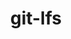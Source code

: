 ---
title: "git-lfs"
layout: cache
categories: [package, develop]
meta: {"compilers": ["none"], "num_specs": 11, "num_specs_by_stack": {"hep": 11, "root": 11}, "oss": ["ubuntu22.04"], "platforms": ["linux"], "stacks": ["hep", "root"], "targets": ["x86_64_v3"], "versions": ["3.5.1"]}
spec_details: [{"compiler": "none", "hash": "c3s4bcab7swi5zdop7rhgbsa6diqylvw", "os": "ubuntu22.04", "platform": "linux", "size": "-", "stacks": ["hep", "root"], "target": "x86_64_v3", "variants": ["build_system=makefile"], "versions": ["3.5.1"]}, {"compiler": "none", "hash": "eda3uctrmxbrryeqbkqrsoqyexeorgkg", "os": "ubuntu22.04", "platform": "linux", "size": "-", "stacks": ["hep", "root"], "target": "x86_64_v3", "variants": ["build_system=makefile"], "versions": ["3.5.1"]}, {"compiler": "none", "hash": "gnhsjz2bfsfq5gyprdylfdpfprbwalac", "os": "ubuntu22.04", "platform": "linux", "size": "-", "stacks": ["hep", "root"], "target": "x86_64_v3", "variants": ["build_system=makefile"], "versions": ["3.5.1"]}, {"compiler": "none", "hash": "h7urls4a3m5xshv2f2llzqzkzrjmngop", "os": "ubuntu22.04", "platform": "linux", "size": "-", "stacks": ["hep", "root"], "target": "x86_64_v3", "variants": ["build_system=makefile"], "versions": ["3.5.1"]}, {"compiler": "none", "hash": "lv5jplxaoyf3prmc4p53ajkxamb2hrdu", "os": "ubuntu22.04", "platform": "linux", "size": "-", "stacks": ["hep", "root"], "target": "x86_64_v3", "variants": ["build_system=makefile"], "versions": ["3.5.1"]}, {"compiler": "none", "hash": "lx4cukphdvamqbuakq7a7q4vii5ksjiv", "os": "ubuntu22.04", "platform": "linux", "size": "-", "stacks": ["hep", "root"], "target": "x86_64_v3", "variants": ["build_system=makefile"], "versions": ["3.5.1"]}, {"compiler": "none", "hash": "uk2xqem45y5bztctnr5trrh2a7hekneo", "os": "ubuntu22.04", "platform": "linux", "size": "-", "stacks": ["hep", "root"], "target": "x86_64_v3", "variants": ["build_system=makefile"], "versions": ["3.5.1"]}, {"compiler": "none", "hash": "v5z33t5n4cs4d5mvs3sjnynblcg2wgt5", "os": "ubuntu22.04", "platform": "linux", "size": "-", "stacks": ["hep", "root"], "target": "x86_64_v3", "variants": ["build_system=makefile"], "versions": ["3.5.1"]}, {"compiler": "none", "hash": "wxdlru3fb5b6hgra26aud6e3bsxirw6g", "os": "ubuntu22.04", "platform": "linux", "size": "-", "stacks": ["hep", "root"], "target": "x86_64_v3", "variants": ["build_system=makefile"], "versions": ["3.5.1"]}, {"compiler": "none", "hash": "x4cykcslnvew6dag3mgxsyx3cx3hth3h", "os": "ubuntu22.04", "platform": "linux", "size": "-", "stacks": ["hep", "root"], "target": "x86_64_v3", "variants": ["build_system=makefile"], "versions": ["3.5.1"]}, {"compiler": "none", "hash": "xsfua3sqb7b6rjbi3l5ncxyhsirlqlof", "os": "ubuntu22.04", "platform": "linux", "size": "-", "stacks": ["hep", "root"], "target": "x86_64_v3", "variants": ["build_system=makefile"], "versions": ["3.5.1"]}]
---